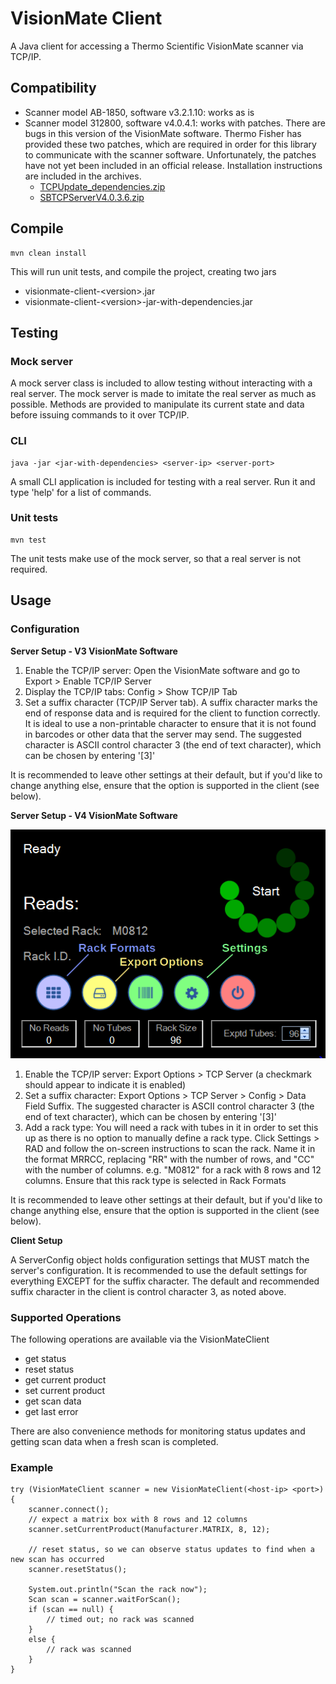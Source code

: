 # VisionMate Client

A Java client for accessing a Thermo Scientific VisionMate scanner via TCP/IP.

## Compatibility

* Scanner model AB-1850, software v3.2.1.10: works as is
* Scanner model 312800, software v4.0.4.1: works with patches. There are bugs in this version of the VisionMate
  software. Thermo Fisher has provided these two patches, which are required in order for this library to communicate
  with the scanner software. Unfortunately, the patches have not yet been included in an official release. Installation
  instructions are included in the archives.
  * [TCPUpdate_dependencies.zip](patches/TCPUpdate_dependencies.zip)
  * [SBTCPServerV4.0.3.6.zip](patches/SBTCPServerV4.0.3.6.zip)

## Compile

	mvn clean install

This will run unit tests, and compile the project, creating two jars

* visionmate-client-\<version\>.jar
* visionmate-client-\<version\>-jar-with-dependencies.jar

## Testing

### Mock server

A mock server class is included to allow testing without interacting with a real server. The mock server is made to
imitate the real server as much as possible. Methods are provided to manipulate its current state and data before
issuing commands to it over TCP/IP.

### CLI

	java -jar <jar-with-dependencies> <server-ip> <server-port>

A small CLI application is included for testing with a real server. Run it and type 'help' for a list of commands.

### Unit tests

	mvn test

The unit tests make use of the mock server, so that a real server is not required.

## Usage

### Configuration

**Server Setup - V3 VisionMate Software**

1. Enable the TCP/IP server: Open the VisionMate software and go to Export > Enable TCP/IP Server
2. Display the TCP/IP tabs: Config > Show TCP/IP Tab
3. Set a suffix character \(TCP/IP Server tab\). A suffix character marks the end of response data and is required for
   the client to function correctly. It is ideal to use a non-printable character to ensure that it is not found in
   barcodes or other data that the server may send. The suggested character is ASCII control character 3 \(the end of
   text character\), which can be chosen by entering '\[3\]'

It is recommended to leave other settings at their default, but if you'd like to change anything else, ensure that the
option is supported in the client (see below).

**Server Setup - V4 VisionMate Software**

![VisionMate v4 Software Menus](visionmate_menus.png)

1. Enable the TCP/IP server: Export Options > TCP Server \(a checkmark should appear to indicate it is enabled\)
2. Set a suffix character: Export Options > TCP Server > Config > Data Field Suffix. The suggested character is ASCII
   control character 3 \(the end of text character\), which can be chosen by entering '\[3\]'
3. Add a rack type: You will need a rack with tubes in it in order to set this up as there is no option to manually
   define a rack type. Click Settings > RAD and follow the on-screen instructions to scan the rack. Name it in the
   format MRRCC, replacing "RR" with the number of rows, and "CC" with the number of columns. e.g. "M0812" for a rack
   with 8 rows and 12 columns. Ensure that this rack type is selected in Rack Formats

It is recommended to leave other settings at their default, but if you'd like to change anything else, ensure that the
option is supported in the client (see below).

**Client Setup**

A ServerConfig object holds configuration settings that MUST match the server's configuration. It is recommended to use
the default settings for everything EXCEPT for the suffix character. The default and recommended suffix character in
the client is control character 3, as noted above.

### Supported Operations

The following operations are available via the VisionMateClient

* get status
* reset status
* get current product
* set current product
* get scan data
* get last error

There are also convenience methods for monitoring status updates and getting scan data when a fresh scan is completed.

### Example

	try (VisionMateClient scanner = new VisionMateClient(<host-ip> <port>) {
		scanner.connect();
		// expect a matrix box with 8 rows and 12 columns
		scanner.setCurrentProduct(Manufacturer.MATRIX, 8, 12);
		
		// reset status, so we can observe status updates to find when a new scan has occurred
		scanner.resetStatus();
		
		System.out.println("Scan the rack now");
		Scan scan = scanner.waitForScan();
		if (scan == null) {
			// timed out; no rack was scanned
		}
		else {
			// rack was scanned
		}
	}
